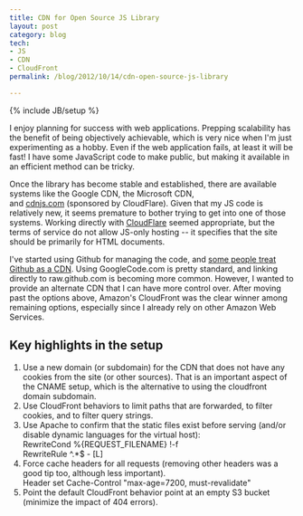```yaml
---
title: CDN for Open Source JS Library
layout: post
category: blog
tech:
- JS
- CDN
- CloudFront
permalink: /blog/2012/10/14/cdn-open-source-js-library

---
```

{% include JB/setup %}
<div id="node-238" class="node node-blog node-promoted">
  <div class="content clearfix">
    <div class="field field-name-body field-type-text-with-summary field-label-hidden"><div class="field-items"><div class="field-item even"><p>I enjoy planning for success with web applications. Prepping scalability has the benefit of being objectively achievable, which is very nice when I'm just experimenting as a hobby. Even if the web application fails, at least it will be fast! I have some JavaScript code to make public, but making it available in an efficient method can be tricky.</p>
<!--break-->
<p>Once the library has become stable and established, there are available systems like the Google CDN, the Microsoft CDN, and <a href="http://cdnjs.com/">cdnjs.com</a> (sponsored by CloudFlare). Given that my JS code is relatively new, it seems premature to bother trying to get into one of those systems. Working directly with <a href="https://www.cloudflare.com/plans">CloudFlare</a> seemed appropriate, but the terms of service do not allow JS-only hosting -- it specifies that the site should be primarily for HTML documents.</p>
<p>I've started using Github for managing the code, and <a href="http://code.lancepollard.com/github-as-a-cdn/">some people treat Github as a CDN</a>. Using GoogleCode.com is pretty standard, and linking directly to raw.github.com is becoming more common. However, I wanted to provide an alternate CDN that I can have more control over. After moving past the options above, Amazon's CloudFront was the clear winner among remaining options, especially since I already rely on other Amazon Web Services.</p>
<h2>
	Key highlights in the setup</h2>
<ol><li>
		Use a new domain (or subdomain) for the CDN that does not have any cookies from the site (or other sources). That is an important aspect of the CNAME setup, which is the alternative to using the cloudfront domain subdomain.</li>
	<li>
		Use CloudFront behaviors to limit paths that are forwarded, to filter cookies, and to filter query strings.</li>
	<li>
		Use Apache to confirm that the static files exist before serving (and/or disable dynamic languages for the virtual host):<br /><div>
			RewriteCond %{REQUEST_FILENAME} !-f</div>
		<div>
			RewriteRule ^.*$ - [L]</div>
	</li>
	<li>
		<div>
			Force cache headers for all requests (removing other headers was a good tip too, although less important).<br />
			Header set Cache-Control "max-age=7200, must-revalidate"</div>
	</li>
	<li>
		Point the default CloudFront behavior point at an empty S3 bucket (minimize the impact of 404 errors).</li>
</ol></div></div></div>  </div>
</div>
